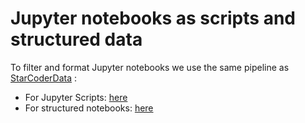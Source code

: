 # Jupyter notebooks as scripts and structured data


To filter and format Jupyter notebooks we use the same pipeline as [StarCoderData](https://huggingface.co/datasets/bigcode/starcoderdata) :
- For Jupyter Scripts: [here](https://github.com/bigcode-project/bigcode-dataset/blob/main/preprocessing/jupyter_script_conversion.py)
- For structured notebooks: [here](https://github.com/bigcode-project/bigcode-dataset/tree/main/preprocessing/jupyter-structured)
